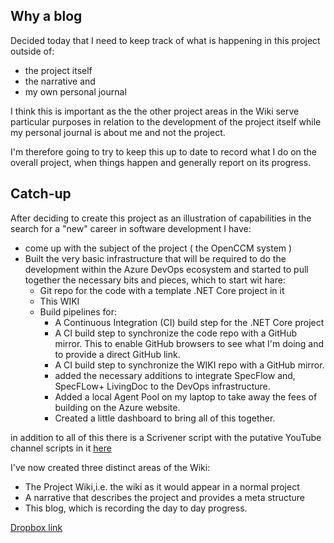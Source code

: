 ## Why a blog
Decided today that I need to keep track of what is happening in this project outside of:

- the project itself
- the narrative and
- my own personal journal

I think this is important as the the other project areas in the Wiki serve particular purposes in relation to the development of the project itself while my personal journal is about me and not the project. 

I'm therefore going to try to keep this up to date to record what I do on the overall project, when things happen and generally report on its progress. 

## Catch-up

After deciding to create this project as an illustration of capabilities in the search for a "new" career in software development I have:

- come up with the subject of the project ( the OpenCCM system )
- Built the very basic infrastructure that will be required to do the development within the Azure DevOps ecosystem and started to pull together the necessary bits and pieces, which to start wit hare:
  - Git repo for the code with a template .NET Core project in it
  - This WIKI
  - Build pipelines for:
    - A Continuous Integration (CI) build step for the .NET Core project
    - A CI build step to synchronize the code repo with a GitHub mirror. This to enable GitHub browsers to see what I'm doing and to provide a direct GitHub link.
    - A CI build step to synchronize the WIKI repo with a GitHub mirror. 
    - added the necessary additions to integrate SpecFlow and, SpecFLow+ LivingDoc to the DevOps infrastructure.
    - Added a local Agent Pool on my laptop to take away the fees of building on the Azure website.
    - Created a little dashboard to bring all of this together.

in addition to all of this there is a Scrivener script with the putative YouTube channel scripts in it [here](https://www.dropbox.com/sh/2ae6ou1xy23qs7i/AADYRudunaoeXZG-_1tAAlOxa?dl=0)

I've now created three distinct areas of the Wiki:
- The Project Wiki,i.e. the wiki as it would appear in a normal project
- A narrative that describes the project and provides a meta structure
- This blog, which is recording the day to day progress.

[Dropbox link](https://www.dropbox.com/s/fk06a2mb0n4ie1d/OpenCCM?dl=0)